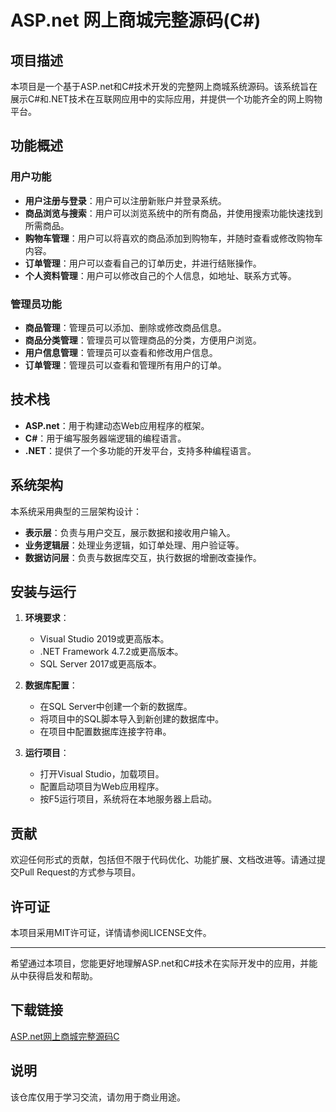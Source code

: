 # ASP.net 网上商城完整源码(C#)

## 项目描述

本项目是一个基于ASP.net和C#技术开发的完整网上商城系统源码。该系统旨在展示C#和.NET技术在互联网应用中的实际应用，并提供一个功能齐全的网上购物平台。

## 功能概述

### 用户功能
- **用户注册与登录**：用户可以注册新账户并登录系统。
- **商品浏览与搜索**：用户可以浏览系统中的所有商品，并使用搜索功能快速找到所需商品。
- **购物车管理**：用户可以将喜欢的商品添加到购物车，并随时查看或修改购物车内容。
- **订单管理**：用户可以查看自己的订单历史，并进行结账操作。
- **个人资料管理**：用户可以修改自己的个人信息，如地址、联系方式等。

### 管理员功能
- **商品管理**：管理员可以添加、删除或修改商品信息。
- **商品分类管理**：管理员可以管理商品的分类，方便用户浏览。
- **用户信息管理**：管理员可以查看和修改用户信息。
- **订单管理**：管理员可以查看和管理所有用户的订单。

## 技术栈

- **ASP.net**：用于构建动态Web应用程序的框架。
- **C#**：用于编写服务器端逻辑的编程语言。
- **.NET**：提供了一个多功能的开发平台，支持多种编程语言。

## 系统架构

本系统采用典型的三层架构设计：
- **表示层**：负责与用户交互，展示数据和接收用户输入。
- **业务逻辑层**：处理业务逻辑，如订单处理、用户验证等。
- **数据访问层**：负责与数据库交互，执行数据的增删改查操作。

## 安装与运行

1. **环境要求**：
   - Visual Studio 2019或更高版本。
   - .NET Framework 4.7.2或更高版本。
   - SQL Server 2017或更高版本。

2. **数据库配置**：
   - 在SQL Server中创建一个新的数据库。
   - 将项目中的SQL脚本导入到新创建的数据库中。
   - 在项目中配置数据库连接字符串。

3. **运行项目**：
   - 打开Visual Studio，加载项目。
   - 配置启动项目为Web应用程序。
   - 按F5运行项目，系统将在本地服务器上启动。

## 贡献

欢迎任何形式的贡献，包括但不限于代码优化、功能扩展、文档改进等。请通过提交Pull Request的方式参与项目。

## 许可证

本项目采用MIT许可证，详情请参阅LICENSE文件。

---

希望通过本项目，您能更好地理解ASP.net和C#技术在实际开发中的应用，并能从中获得启发和帮助。

## 下载链接
[ASP.net网上商城完整源码C](https://pan.quark.cn/s/a7fb2803d513)

## 说明

该仓库仅用于学习交流，请勿用于商业用途。
